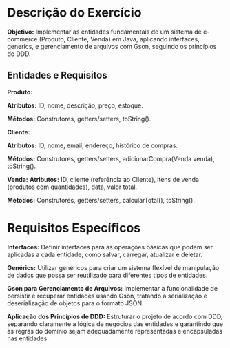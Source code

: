 # Descrição do Exercício
**Objetivo:** Implementar as entidades fundamentais de um sistema de e-commerce (Produto, Cliente, Venda) em Java, aplicando interfaces, generics, e gerenciamento de arquivos com Gson, seguindo os princípios de DDD.

## Entidades e Requisitos
**Produto:**

**Atributos:** ID, nome, descrição, preço, estoque.

**Métodos:** Construtores, getters/setters, toString().


**Cliente:**

**Atributos:** ID, nome, email, endereço, histórico de compras.

**Métodos:** Construtores, getters/setters, adicionarCompra(Venda venda), toString().


**Venda:**
**Atributos:** ID, cliente (referência ao Cliente), itens de venda (produtos com quantidades), data, valor total.

**Métodos:** Construtores, getters/setters, calcularTotal(), toString().

# Requisitos Específicos
**Interfaces:** Definir interfaces para as operações básicas que podem ser aplicadas a cada entidade, como salvar, carregar, atualizar e deletar.

**Genérics:** Utilizar genéricos para criar um sistema flexível de manipulação de dados que possa ser reutilizado para diferentes tipos de entidades.

**Gson para Gerenciamento de Arquivos:** Implementar a funcionalidade de persistir e recuperar entidades usando Gson, tratando a serialização e deserialização de objetos para o formato JSON.

**Aplicação dos Princípios de DDD:** Estruturar o projeto de acordo com DDD, separando claramente a lógica de negócios das entidades e garantindo que as regras do domínio sejam adequadamente representadas e encapsuladas nas entidades.

